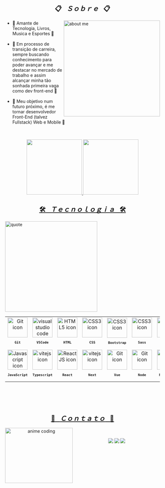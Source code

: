 

<h2 align="center">📋&ensp; <i>Ｓｏｂｒｅ</i> &ensp;📋</h2>
<img align="right" src="./images/about-me.gif" width="313px" height="313px" alt="about me">

<ul align="left">
    <li>🤩️ Amante de Tecnologia, Livros, Musica e Esportes 🤩️</li><br>
    <li>🚀 Em processo de transição de carreira, sempre buscando conhecimento para poder avançar e me destacar no mercado de trabalho e assim alcançar minha tão sonhada primeira vaga como dev front-end 🚀</li><br>
    <li>🔮 Meu objetivo num futuro próximo, é me tornar desenvolvedor Front-End (talvez Fullstack) Web e Mobile 🔮</li><br>
</ul>
<br>
<div align="center">
  <a href="https://www.linkedin.com/in/jpportodev">
  <img height="180em" src="https://github-readme-stats.vercel.app/api?username=jpportodev&show_icons=true&theme=gruvbox"/>
  <img height="180em" src="https://github-readme-stats.vercel.app/api/top-langs/?username=jpportodev&theme=gruvbox"/>
</div>
<h2 align="center">🛠️&ensp; <i>Ｔｅｃｎｏｌｏｇｉａ</i> &ensp;🛠️</h2>
<img align="left" height="295px" width="300px" alt="quote" src="./images/coding.gif"/>
<table align="right" height="300px">
        <tr widht="100px">
            <td align="center">
                <img src="https://skillicons.dev/icons?i=git" width="65px" alt="Git icon"/><br>
                <sub>
                    <b>
                        <pre>&emsp;Git&emsp;</pre>
                    </b>
                </sub>
            </td>
        <td align="center">
            <img src="https://skillicons.dev/icons?i=vscode" width="65px" alt="visual studio code icon"/><br>
            <sub>
                <b>
                    <pre>VSCode</pre>
                </b>
            </sub>
        </td>
        <td align="center">
            <img src="https://skillicons.dev/icons?i=html" width="65px" alt="HTML5 icon"/><br>
            <sub>
                <b>
                    <pre>HTML</pre>
                </b>
            </sub>
        </td>
        <td align="center">
            <img src="https://skillicons.dev/icons?i=css" width="65px" alt="CSS3 icon"/><br>
            <sub>
                <b>
                    <pre>&ensp;CSS&ensp;</pre>
                </b>
            </sub>
        </td>
        <td align="center" width="65px" style="padding: 0; width:65px;">
            <img src="https://skillicons.dev/icons?i=bootstrap" width="65px" alt="CSS3 icon"/><br>
            <sub>
                <b>
                    <pre>&ensp;Bootstrap&ensp;</pre>
                </b>
            </sub>
        </td>
        <td align="center">
            <img src="https://skillicons.dev/icons?i=sass" width="65px" alt="CSS3 icon"/><br>
            <sub>
                <b>
                    <pre>&ensp;Sass&ensp;</pre>
                </b>
            </sub>
        </td>
        <td align="center">
            <img src="https://cdn.jsdelivr.net/gh/devicons/devicon/icons/bulma/bulma-plain.svg" width="65px" alt="CSS3 icon"/><br>
            <sub>
                <b>
                    <pre>&ensp;Bulma&ensp;</pre>
                </b>
            </sub>
        </td>
         <td align="center">
            <img src="https://skillicons.dev/icons?i=styledcomponents" width="65px" alt="CSS3 icon"/><br>
            <sub>
                <b>
                    <pre>&ensp;styled-comp&ensp;</pre>
                </b>
            </sub>
        </td>
        <td align="center">
            <img src="https://skillicons.dev/icons?i=tailwind" width="65px" alt="CSS3 icon"/><br>
            <sub>
                <b>
                    <pre>&ensp;TailwindCSS&ensp;</pre>
                </b>
            </sub>
        </td>
    </tr>
        <td align="center">
            <img src="https://skillicons.dev/icons?i=javascript" width="65px" alt="Javascript icon"/><br>
            <sub>
                <b>
                    <pre>JavaScript</pre>
                </b>
            </sub>
        </td>
        <td align="center">
            <img src="https://skillicons.dev/icons?i=typescript" width="65px" alt="vitejs icon"/><br>
            <sub>
                <b>
                    <pre>Typescript</pre>
                </b>
            </sub>
        </td>
        <td align="center">
            <img src="https://skillicons.dev/icons?i=react" width="65px" alt="ReactJS icon"/><br>
            <sub>
                <b>
                    <pre>React</pre>
                </b>
            </sub>
        </td>
        <td align="center">
            <img src="https://skillicons.dev/icons?i=nextjs" width="65px" alt="vitejs icon"/><br>
            <sub>
                <b>
                    <pre>Next</pre>
                </b>
            </sub>
        </td>
        <td align="center" width="100px;">
            <img src="https://skillicons.dev/icons?i=vuejs" width="65px" alt="Git icon"/><br>
            <sub>
                <b>
                    <pre>&emsp;Vue&emsp;</pre>
                </b>
            </sub>
        </td>
        <td align="center" >
            <img src="https://skillicons.dev/icons?i=nodejs" width="65px" alt="Git icon"/><br>
            <sub>
                <b>
                    <pre>&emsp;Node&emsp;</pre>
                </b>
            </sub>
        </td>
        <td align="center">
            <img src="https://skillicons.dev/icons?i=firebase" width="65px" alt="Git icon"/><br>
            <sub>
                <b>
                <pre>&emsp;Firebase&emsp;</pre>
            </b>
        </sub>
    </td>
    <td align="center" width="65px">
        <img src="https://skillicons.dev/icons?i=mongodb" width="65px" alt="Git icon"/><br>
        <sub>
            <b>
                <pre>&emsp;MongoDB&emsp;</pre>
            </b>
        </sub>
    </td>
    <td align="center">
        <img src="https://skillicons.dev/icons?i=mysql" width="65px" alt="Git icon"/><br>
        <sub>
            <b>
                <pre>&emsp;MySQL&emsp;</pre>
            </b>
        </sub>
    </td>
  
</tr>
</table> 
<br><br><br><br><br><br><br><br><br><br><br><br><br><br><br>
<div align="center"> 
<h2 align="center">💬&ensp; <i>Ｃｏｎｔａｔｏ</i> &ensp;💬</h2>
<img align="left" width="220px" height="180px" src="./images/who-are-you.gif" alt="anime coding">
<br><br>
    <a href = "mailto:jpportodev@gmail.com"><img src="https://img.shields.io/badge/-Gmail-%23333?style=for-the-badge&logo=gmail&logoColor=white" target="_blank"></a>
    <a href="https://www.linkedin.com/in/jpportodev" target="_blank"><img src="https://img.shields.io/badge/-LinkedIn-%230077B5?style=for-the-badge&logo=linkedin&logoColor=white" target="_blank"></a>
    <a href = "https://wa.link/a6xd1r"><img src="https://img.shields.io/badge/WhatsApp-25D366?style=for-the-badge&logo=whatsapp&logoColor=white" target="_blank"></a>
 
</div>
</p>
<br><br><br>
